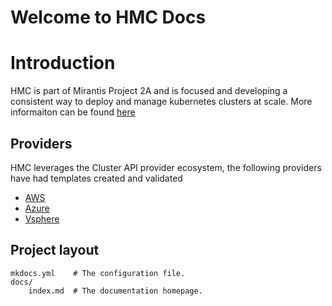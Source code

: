 # Welcome to HMC Docs


# Introduction

HMC is part of Mirantis Project 2A and is focused and developing a consistent 
way to deploy and manage kubernetes clusters at scale. More informaiton can be 
found [here](./introduction.md) 


## Providers
HMC leverages the Cluster API provider ecosystem, the following providers have 
had templates created and validated


 * [AWS](./aws/main.md)
 * [Azure](./azure/main.md)
 * [Vsphere](./vsphere/main.md)




## Project layout

    mkdocs.yml    # The configuration file.
    docs/
        index.md  # The documentation homepage.
        